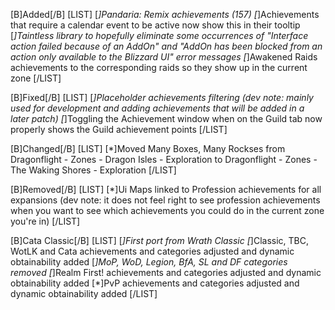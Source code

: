 [B]Added[/B]
[LIST]
[*]Pandaria: Remix achievements (157)
[*]Achievements that require a calendar event to be active now show this in their tooltip
[*]Taintless library to hopefully eliminate some occurrences of "Interface action failed because of an AddOn" and "AddOn has been blocked from an action only available to the Blizzard UI" error messages
[*]Awakened Raids achievements to the corresponding raids so they show up in the current zone
[/LIST]

[B]Fixed[/B]
[LIST]
[*]Placeholder achievements filtering (dev note: mainly used for development and adding achievements that will be added in a later patch)
[*]Toggling the Achievement window when on the Guild tab now properly shows the Guild achievement points
[/LIST]

[B]Changed[/B]
[LIST]
[*]Moved Many Boxes, Many Rockses from Dragonflight - Zones - Dragon Isles - Exploration to Dragonflight - Zones - The Waking Shores - Exploration
[/LIST]

[B]Removed[/B]
[LIST]
[*]Ui Maps linked to Profession achievements for all expansions (dev note: it does not feel right to see profession achievements when you want to see which achievements you could do in the current zone you're in)
[/LIST]

[B]Cata Classic[/B]
[LIST]
[*]First port from Wrath Classic
[*]Classic, TBC, WotLK and Cata achievements and categories adjusted and dynamic obtainability added
[*]MoP, WoD, Legion, BfA, SL and DF categories removed
[*]Realm First! achievements and categories adjusted and dynamic obtainability added
[*]PvP achievements and categories adjusted and dynamic obtainability added
[/LIST]